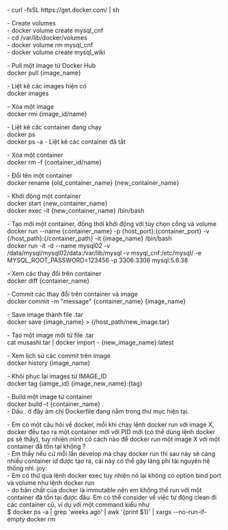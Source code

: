 <p>- curl -fsSL https://get.docker.com/ | sh </p>

<p>- Create volumes <br />
   - docker volume create mysql_cnf<br />
   - cd /var/lib/docker/volumes<br />
   - docker volume rm mysql_cnf<br />
   - docker volume create mysql_wiki <br />

<p>- Pull một image từ Docker Hub<br />
  docker pull {image_name}</p>
<p>- Liệt kê các images hiện có<br />
  docker images</p>
<p>- Xóa một image<br />
  docker rmi {image_id/name}</p>
<p>- Liệt kê các container đang chạy<br />
  docker ps<br />
  docker ps -a - Liệt kê các container đã tắt</p>
<p>- Xóa một container<br />
  docker rm -f {container_id/name}</p>
<p>- Đổi tên một container<br />
  docker rename {old_container_name} {new_container_name}</p>
<p>- Khởi động một container <br />
  docker start {new_container_name}<br />
  docker exec -it {new_container_name} /bin/bash</p>
<p>- Tạo mới một container, đồng thời khởi động với tùy chọn cổng và volume<br />
  docker run --name {container_name} -p {host_port}:{container_port} -v {/host_path}:{/container_path} -it {image_name} /bin/bash<br />
  docker run -it -d --name mysql02 -v /data/mysql/mysql02/data:/var/lib/mysql -v msyql_cnf:/etc/mysql/ -e MYSQL_ROOT_PASSWORD=123456 -p 3306:3306 mysql:5.6.38
</p>
  
<p>- Xem các thay đổi trên container<br />
  docker diff {container_name}</p>
<p>- Commit các thay đổi trên container và image<br />
  docker commit -m &quot;message&quot; {container_name} {image_name}</p>
<p>- Save image thành file .tar<br />
  docker save {image_name} &gt; {/host_path/new_image.tar}</p>
<p>- Tạo một image mới từ file .tar<br />
cat musashi.tar | docker import - {new_image_name}:latest</p>
<p>- Xem lịch sử các commit trên image<br />
docker history {image_name}</p>
<p>- Khôi phục lại images từ IMAGE_ID<br />
  docker tag {iamge_id} {image_new_name}:{tag}</p>
<p>- Build một image từ container<br />
  docker build -t {container_name} .<br />
  - Dấu . ở đây ám chỉ Dockerfile đang nằm trong thư mục hiện tại.</p>
<p>- Em có một câu hỏi về docker, mỗi khi chạy lệnh docker run với image X, docker đều tạo ra một container mới với PID mới (có thể dùng lệnh docker ps sẽ thấy), tuy nhiên mình có cách nào để docker run một image X với một container đã tồn tại không ?<br />
  - Em thấy nếu cứ mỗi lần develop mà chạy docker run thì sau này sẽ càng nhiều container id được tạo ra, cái này có thể gây lãng phí tài nguyên hệ thống nhỉ :joy:<br />
  - Em có thử qua lệnh docker exec tuy nhiên nó lại không có option bind port và volume như lệnh docker run<br />
  - do bản chất của docker là immutable nên em không thể run với một container đã tồn tại được đâu. Em có thể consider về việc tự động clean đi các container cũ, ví dụ với một command kiểu như<br />
  $ docker ps -a | grep 'weeks ago' | awk '{print $1}' | xargs --no-run-if-empty docker rm<br />
</p>
